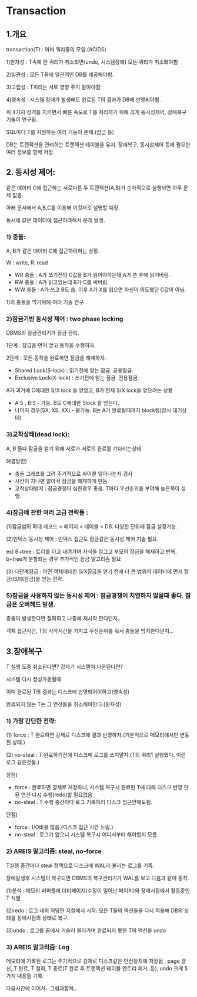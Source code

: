 # Transaction
## 1.개요
transaction(T) : 여러 쿼리들의 모임.(ACIDS)

1)원자성 : T속에 한 쿼리가 취소되면(undo, 시스템장애) 모든 쿼리가 취소돼야함

2)일관성 : 모든 T들에 일관적인 DB를 제공해야함. 

3)고립성 : T끼리는 서로 영향 주지 말아야함

4)영속성 : 시스템 장애가 발생해도 완료된 T의 결과가 DB에 반영되야함.

위 4가지 성격을 지키면서 빠른 속도로 T를 처리하기 위해 크게 동시성제어, 장애복구 기술이 연구됨.

SQL마다 T를 지원하는 여러 기능이 존재.(잠금 등)

DB는 트랜잭션을 관리하는 트랜잭션 테이블을 유지. 장애복구, 동시성제어 등에 필요한 여러 정보를 함께 저장.
## 2. 동시성 제어:
같은 데이터 C에 접근하는 서로다른 두 트랜잭션(A,B)가 순차적으로 실행되면 아무 문제 없음.

아래 문서에서 A,B,C를 이용해 이것저것 설명할 예정.

동시에 같은 데이터에 접근하려해서 문제 발생.
### 1) 충돌: 
A, B가 같은 데이터 C에 접근하려하는 상황.

W : write, R: read
* WR 충돌 : A가 쓰기전의 C값을 B가 읽어야하는데 A가 쓴 후에 읽어버림.
* RW 충돌 : A가 읽고있는데 B가 C를 써버림.
* WW 충돌 : A가 쓰고 B도 씀. 이후 A가 X를 읽으면 자신이 의도했던 C값이 아님.

1)의 충돌을 막기위해 여러 기술 연구

### 2)잠금기반 동시성 제어 : two phase locking
DBMS의 잠금관리기가 잠금 관리.

1단계 : 잠금을 먼저 얻고 동작을 수행하자.

2단계 : 모든 동작을 완료하면 잠금을 해제하자.

* Shared Lock(S-lock) : 읽기전에 얻는 잠금. 공용잠금.
* Exclusive Lock(X-lock) : 쓰기전에 얻는 잠금. 전용잠금.

A가 과거에 C에대한 S/X lock 을 얻었고, B가 현재 S/X lock을 얻으려는 상황
* A:S , B:S - 가능. B도 C에대한 Slock 을 얻는다.
* 나머지 경우(SX, XS, XX) - 불가능. B는 A가 완료될때까지 block됨(잠시 대기상태)

### 3)교착상태(dead lock):

A, B 둘다 잠금을 얻기 위해 서로가 서로의 완료를 기다리는상태.

해결방안) 
* 충돌 그래프를 그려 주기적으로 싸이클 일어나는지 검사
* 시간이 지나면 알아서 잠금을 해제하게 만듬
* 교착상태방지 : 잠금경쟁이 심한경우 좋음. T마다 우선순위를 부여해 높은쪽이 실행.

### 4)잠금에 관한 여러 고급 전략들 :

(1)잠금범위 확대 레코드 < 페이지 < 테이블 < DB. 다양한 단위에 잠금 설정가능.

(2)인덱스 동시성 제어 : 인덱스 접근도 잠금같은 동시성 제어 기술 필요.

ex) B+tree : 트리를 타고 내려가며 자식을 잠그고 부모의 잠금을 해제하고 반복. b+tree가 분할되는 경우 추가적인 잠금 알고리즘 필요 

(3) 다단계잠금 : 어떤 객체에대한 S/X잠금을 얻기 전에 더 큰 범위의 데이터에 먼저 잠금(IS/IX잠금)을 얻는 전략.


### 5)잠금을 사용하지 않는 동시성 제어 : 잠금경쟁이 치열하지 않을때 좋다. 잠금은 오버헤드 발생.
충돌이 발생한다면 철회하고 나중에 재시작 한다던지..

객체 접근시간, T의 시작시간을 가지고 우선순위를 둬서 충돌을 방지한다던지...

## 3.장애복구
T 실행 도중 취소된다면? 갑자기 시스템이 다운된다면?

시스템 다시 정상가동될때

이미 완료된 T의 결과는 디스크에 반영되어야하고(영속성) 

완료되지 않는 T는 그 연산들을 취소해야한다.(원자성)

### 1) 가장 간단한 전략:
(1) force : T 완료하면 강제로 디스크에 결과 반영하자.(기본적으로 메모리에서만 변동된 상태.)

(2) no-steal : T 완료하기전에 디스크에 로그를 쓰지말자.(T의 쿼리1 실행했다. 이런 로그 같은것들.)

장점)
* force : 완료하면 강제로 저장하니, 시스템 복구시 완료된 T에 대해 디스크 반영 안된 연산 다시 수행(redo)할 필요없음.
* no-steal : T 수행 중간마다 로그 기록하러 디스크 접근안해도됨. 

단점)
* force : I/O비용 많음.(디스크 접근 시간 느림.)
* no-steal : 로그가 없으니 시스템 복구시 어디서부터 해야할지 모름.

### 2) AREIS 알고리즘: steal, no-force 
T실행 중간마다 steal 정책으로 디스크에 WAL라 불리는 로그를 기록.

장애발생후 시스템이 복구되면 DBMS의 복구관리기가 WAL를 보고 다음과 같이 동작. 

(1)분석 : 메모리 버퍼풀에 더티페이지(수정이 일어난 페이지)와 장애시점에서 활동중인 T 식별

(2)redo : 로그 내의 적당한 지점에서 시작. 모든 T들의 액션들을 다시 적용해 DB의 상태를 장애시점의 상태로 복구.

(3)undo : 로그를 끝에서 거슬러 올라가며 완료되지 못한 T의 액션을 undo


### 3) AREIS 알고리즘: Log
메모리에 기록된 로그는 주기적으로 강제로 디스크같은 안전장치에 저장됨
.
page 갱신, T 완료, T 철회, T 종료(T 완료 후 트랜잭션 테이블 엔트리 제거..등), undo
크게 5가지 내용을 기록.

다음시간에 이어서...그림과함께..

